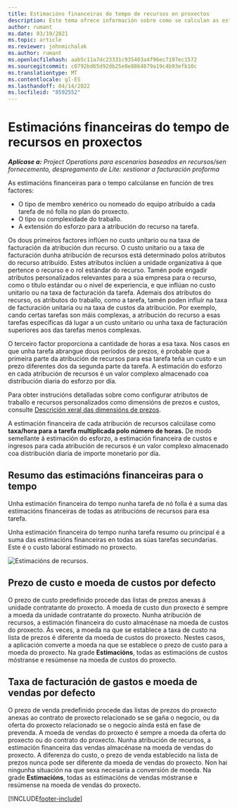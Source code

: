 ```yaml
---
title: Estimacións financeiras do tempo de recursos en proxectos
description: Este tema ofrece información sobre como se calculan as estimacións financeiras para o tempo.
author: rumant
ms.date: 03/19/2021
ms.topic: article
ms.reviewer: johnmichalak
ms.author: rumant
ms.openlocfilehash: aab5c11a7dc23331c935403a4f96ec7197ec1572
ms.sourcegitcommit: c0792bd65d92db25e0e8864879a19c4b93efb10c
ms.translationtype: MT
ms.contentlocale: gl-ES
ms.lasthandoff: 04/14/2022
ms.locfileid: "8592552"
---
```

# <a name="financial-estimates-for-resource-time-on-projects"></a>Estimacións financeiras do tempo de recursos en proxectos

_**Aplícase a:** Project Operations para escenarios baseados en recursos/sen fornecemento, despregamento de Lite: xestionar a facturación proforma_

As estimacións financeiras para o tempo calcúlanse en función de tres factores: 

- O tipo de membro xenérico ou nomeado do equipo atribuído a cada tarefa de nó folla no plan do proxecto. 
- O tipo ou complexidade do traballo.
- A extensión do esforzo para a atribución do recurso na tarefa. 

Os dous primeiros factores inflúen no custo unitario ou na taxa de facturación da atribución dun recurso. O custo unitario ou a taxa de facturación dunha atribución de recursos está determinado polos atributos do recurso atribuído. Estes atributos inclúen a unidade organizativa á que pertence o recurso e o rol estándar do recurso. Tamén pode engadir atributos personalizados relevantes para a súa empresa para o recurso, como o título estándar ou o nivel de experiencia, e que inflúan no custo unitario ou na taxa de facturación da tarefa.
Ademais dos atributos do recurso, os atributos do traballo, como a tarefa, tamén poden influír na taxa de facturación unitaria ou na taxa de custos da atribución. Por exemplo, cando certas tarefas son máis complexas, a atribución do recurso a esas tarefas específicas dá lugar a un custo unitario ou unha taxa de facturación superiores aos das tarefas menos complexas.   

O terceiro factor proporciona a cantidade de horas a esa taxa. Nos casos en que unha tarefa abrangue dous períodos de prezos, é probable que a primeira parte da atribución de recursos para esa tarefa teña un custo e un prezo diferentes dos da segunda parte da tarefa. A estimación do esforzo en cada atribución de recursos é un valor complexo almacenado coa distribución diaria do esforzo por día.

Para obter instrucións detalladas sobre como configurar atributos de traballo e recursos personalizados como dimensións de prezos e custos, consulte [Descrición xeral das dimensións de prezos](../pricing-costing/pricing-dimensions-overview.md).

A estimación financeira de cada atribución de recursos calcúlase como **taxa/hora para a tarefa multiplicada polo número de horas.**  De modo semellante á estimación do esforzo, a estimación financeira de custos e ingresos para cada atribución de recursos é un valor complexo almacenado coa distribución diaria de importe monetario por día. 

## <a name="summarizing-financial-estimates-for-time"></a>Resumo das estimacións financeiras para o tempo
Unha estimación financeira do tempo nunha tarefa de nó folla é a suma das estimacións financeiras de todas as atribucións de recursos para esa tarefa.

Unha estimación financeira do tempo nunha tarefa resumo ou principal é a suma das estimacións financeiras en todas as súas tarefas secundarias. Este é o custo laboral estimado no proxecto. 

![Estimacións de recursos.](./media/navigation12.png)

## <a name="default-cost-price-and-cost-currency"></a>Prezo de custo e moeda de custos por defecto

O prezo de custo predefinido procede das listas de prezos anexas á unidade contratante do proxecto. A moeda de custo dun proxecto é sempre a moeda da unidade contratante do proxecto. Nunha atribución de recursos, a estimación financeira do custo almacénase na moeda de custos do proxecto. Ás veces, a moeda na que se establece a taxa de custo na lista de prezos é diferente da moeda de custos do proxecto. Nestes casos, a aplicación converte a moeda na que se establece o prezo de custo para a moeda do proxecto. Na grade **Estimacións**, todas as estimacións de custos móstranse e resúmense na moeda de custos do proxecto. 

## <a name="default-bill-rate-and-sales-currency"></a>Taxa de facturación de gastos e moeda de vendas por defecto

O prezo de venda predefinido procede das listas de prezos do proxecto anexas ao contrato de proxecto relacionado se se gaña o negocio, ou da oferta do proxecto relacionado se o negocio aínda está en fase de prevenda. A moeda de vendas do proxecto é sempre a moeda da oferta do proxecto ou do contrato do proxecto. Nunha atribución de recursos, a estimación financeira das vendas almacénase na moeda de vendas do proxecto. A diferenza do custo, o prezo de venda establecido na lista de prezos nunca pode ser diferente da moeda de vendas do proxecto. Non hai ningunha situación na que sexa necesaria a conversión de moeda. Na grade **Estimacións**, todas as estimacións de vendas móstranse e resúmense na moeda de vendas do proxecto. 

[!INCLUDE[footer-include](../includes/footer-banner.md)]
